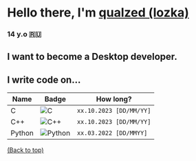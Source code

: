 # Hello there, I'm [qualzed (lozka)](github.com/qqqllllzzzz)
### 14 y.o 🇷🇺
## I want to become a Desktop developer.
## I write code on...
| Name   | Badge                                                                                                                                        | How long?                                                                                                                                         |
|--------|---------------------------------------------------------------------------------------------------------------------------------------------|--------------------------------------------------------------------------------------------------------------------------------------------------|
| C      | ![C](https://img.shields.io/badge/c-%2300599C.svg?style=for-the-badge&logo=c&logoColor=white)                                            | `xx.10.2023 [DD/MM/YY]`                                              |
| C++    | ![C++](https://img.shields.io/badge/c++-%2300599C.svg?style=for-the-badge&logo=c%2B%2B&logoColor=white)                                  | `xx.10.2023 [DD/MM/YY]`                                    |
| Python | ![Python](https://img.shields.io/badge/python-3670A0?style=for-the-badge&logo=python&logoColor=ffdd54)                                   | `xx.03.2022 [DD/MMYY]`                                    |

[(Back to top)](#table-of-contents)
